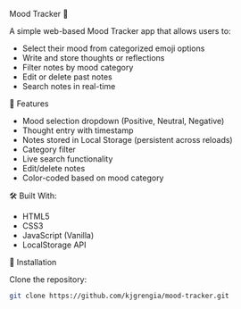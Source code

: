 Mood Tracker 📝

A simple web-based Mood Tracker app that allows users to:

- Select their mood from categorized emoji options
- Write and store thoughts or reflections
- Filter notes by mood category
- Edit or delete past notes
- Search notes in real-time

🚀 Features

- Mood selection dropdown (Positive, Neutral, Negative)
- Thought entry with timestamp
- Notes stored in Local Storage (persistent across reloads)
- Category filter
- Live search functionality
- Edit/delete notes
- Color-coded based on mood category

🛠️ Built With:

- HTML5
- CSS3
- JavaScript (Vanilla)
- LocalStorage API

📂 Installation

Clone the repository:

```bash
git clone https://github.com/kjgrengia/mood-tracker.git
```
